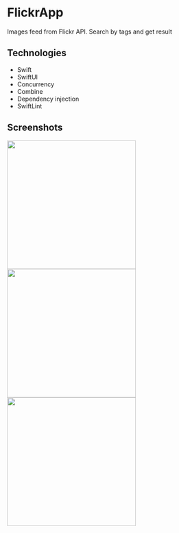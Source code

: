 # FlickrApp

Images feed from Flickr API.
Search by tags and get result

## Technologies
- Swift
- SwiftUI
- Concurrency
- Combine
- Dependency injection
- SwiftLint


## Screenshots

<img src="https://user-images.githubusercontent.com/81718237/204893753-61838194-2c72-4997-9666-fc92fde3fb4e.png" width = "300" />

<img src="https://user-images.githubusercontent.com/81718237/204894052-3fffcf86-5399-4122-a109-3163f0b53efe.png" width = "300" />

<img src="https://user-images.githubusercontent.com/81718237/204894080-60d29169-f175-4963-91b3-a7506e0994ea.png" width = "300" />


